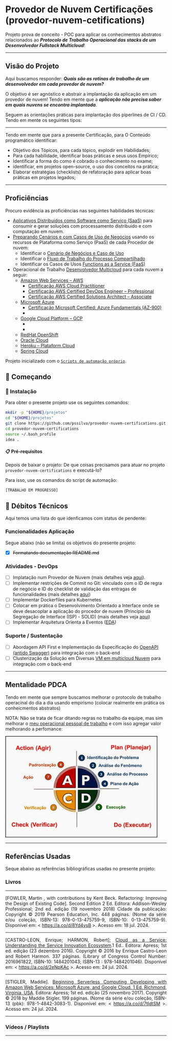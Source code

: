 # Provedor de Nuvem Certificações (provedor-nuvem-cetifications)

Projeto prova de conceito - POC para aplicar os conhecimentos abstratos relacionados ao _**Protocolo de Trabalho Operacional das stacks de um Desenvolvedor Fullstack Multicloud**_!

--- 

## Visão do Projeto

Aqui buscamos responder: _**Quais são as  rotinas de trabalho de um desenvolvedor em cada provedor de nuvem?**_

O objetivo é ser agnóstico e abstrair a implantação da aplicação em um provedor de nuvem! Tendo em mente que a _**aplicação não precisa saber em quais nuvens se encontra implantada**_.

Seguem as orientações práticas para implantação dos piperlines de CI / CD. Tendo em mente os seguintes tipos:

--- 

Tendo em mente que para a presente Certificação, para O Conteúdo programático identificar:
- Objetivo dos Tópicos, para cada tópico, explodir em Habilidades;
- Para cada habilidade, identificar boas práticas e seus usos Empírico;
- Identificar a forma do como é cobrado o conhecimento no exame;
- identificar, em projetos open-source, o uso dos conceitos na prática;
- Elaborar estratégias (checklists) de refatoração para aplicar boas práticas em projetos legados;

--- 

## Proficiências

Procuro evidência as proficiências nas seguintes habilidades técnicas:

- [Aplicativos Distribuidos como Software como Serviço (SaaS)](#STIGLER-Maddie) para consumir e gerar soluções com processamento distribuido e com computação em nuvem.
- [Preparando Cenários e com Casos de Uso de Negócios](#) usando os recursos de Plataforma como Serviço (PaaS) de cada Procedor de nuvem: 
  - Identificar o [Cenário de Negócios e Caso de Uso](#) 
  - Identificar o [Fluxo de Trabalho do Processo Compartilhado](#)
  - Identificar os Casos de Usos [Functions as a Service (FaaS)](#STIGLER-Maddie)
- Operacional de Trabalho [Desenvolvedor Multicloud](#STIGLER-Maddie) para cada nuvem a seguir:
  - [Amazon Web Services – AWS](certificacoes-aws/README.md)
    - [Certificação AWS Cloud Practitioner](certificacoes-aws/aws-cloud-practitioner-certification/README.md)
    - [Certificação AWS Certified DevOps Engineer – Professional](certificacoes-aws/aws-aws-devops-engineer-professional/README.md)
    - [Certificação AWS Certified Solutions Architect – Associate](certificacoes-aws/aws-solution-arch-associate-certification/README.md)
  - [Microsoft Azure](certificacoes-azure/README.md)
    - [Certificação Microsoft Certified: Azure Fundamentals (AZ-900)](certificacoes-azure/azure-fundamentals-az900/README.md)
    - []()
  - [Google Cloud Platform – GCP](certificacoes-gcp/README.md)
    - []()
    - []()
  - [RedHat OpenShift](certificacoes-redhat-openshift/README.md)
  - [Oracle Cloud](certificacoes-oc/README.md)
  - [Heroku – Plataform Cloud](certificacoes-hpc/README.md)
  - [Spring Cloud](certificacoes-sp/README.md)


Projeto inicializado com o [`Scripts de automação próprio`]().


## 🚀 Começando

### 🔧 Instalação

Para obter o presente projeto use os seguintes comandos:

```bash
mkdir -p "${HOME}/projetos"
cd "${HOME}/projetos"
git clone https://github.com/pssilva/provedor-nuvem-certifications.git
cd provedor-nuvem-certifications
source ~/.bash_profile
idea .
```

#### 📋 Pré-requisitos

Depois de baixar o projeto: De que coisas precisamos para atuar no projeto `provedor-nuvem-certifications` e executá-lo?

Para isso, use os comandos do script de automação:

```bash
[TRABALHO EM PROGRESSO]
```

## 🔩 Débitos Técnicos

Aqui temos uma lista do que idenficamos com status de pendente:

### Funcionalidades Aplicação

Segue abaixo (não se limita) os objetivos do presente projeto:

- [X] ~~Formatando documentação README.md~~

### Atividades - DevOps

- [ ] Implatação num Provedor de Nuvem (mais detalhes veja [aqui](docs/provedores_nuvem/README.md)).
- [ ] Implementar restrições de Commit no Git: vinculado com o ID de regra de negócio e ID do checklist de validação das entragas de funcionalidades (mais detalhes [aqui](docs/checklists/README.md))
- [ ] Implementar Dockerfiles para Kubernetes
- [ ] Colocar em prática o Desenvolvimento Orientado a Interface onde se deve desacoplar a aplicação do procedor de nuvem (Princípio da Segregação de Interface (ISP) - SOLID) (mais detalhes veja [aqui](docs/provedores_nuvem/README.md))
- [ ] Implementar Arquitetura Orienta a Eventos ([EDA](https://aws.amazon.com/pt/what-is/eda/))

### Suporte / Sustentação

- [ ] Abordagem API First e Implementação da Especificação do [OpenAPI (antido Swagger)](https://swagger.io/specification/) para integração com o back-end
- [ ] Clusterização da Solução em Diversas [VM em multicloud Nuvem]() para integração com o back-end

---

## Mentalidade PDCA

Tendo em mente que sempre buscamos melhorar o protocolo de trabalho operacinal do dia a dia usando empirismo (colocar realmente em prática os conheicmentos abstratos)

NOTA: Não se trata de ficar ditando regras no trabalho da equipe, mas sim melhorar o [meu operacional pessoal de trabalho](#da-analise-exploratoria) e com isso agregar valor melhorando a perfomance:

<img src="docs/imgs/pdca.png" alt="PDCA: Aplicar na prática o empirismo" title="PDCA" style="width:475px;"/>


---

## Referências Usadas

Seque abaixo as referências bibliográficas usadas no presente projeto:

### Livros

---

<p align="justify">
[<a id="FOWLER-Martin">FOWLER, Martin , with contributions by Kent Beck. Refactoring: Improving the Design of Existing Code</a>]. Second Edition 2 Ed. Editora: Addison-Wesley Professional; 2nd ed. edição (19 novembro 2018) Cidade da publicação: Copyright © 2019 Pearson Education, Inc. 448 páginas. (Nome da série e/ou coleção, ISBN-13: 978-0-13-475759-9, ISBN-10: 0-13-475759-9). Disponível em: < <a href="https://a.co/d/0hvdoivW">https://a.co/d/8Yd4ysB</a> >. Acesso em: 18 jul. 2024.
</p>

---

<p align="justify">
[<a id="CASTRO-LEON">CASTRO-LEON, Enrique; HARMON, Robert</a>]; <a href="https://a.co/d/2eNpKAc">Cloud as a Service: Understanding the Service Innovation Ecosystem</a>.1 Ed.. Editora: Apress; 1st ed. edição (23 dezembro 2016). Copyright © 2016 by Enrique Castro-Leon and Robert Harmon. 337 páginas. (Library of Congress Control Number: 2016961822, ISBN-10: 1484201043; ISBN-13 : 978-1484201046). Disponível em: < <a href="https://a.co/d/2eNpKAc">https://a.co/d/2eNpKAc</a> >. Acesso em: 24 jul. 2024.
</p>

---

<p align="justify">
[<a id="STIGLER-Maddie">STIGLER, Maddie</a>]. <a href="https://a.co/d/7tIdtSM">Beginning Serverless Computing Developing with Amazon Web Services: Microsoft Azure, and Google Cloud. 1 Ed. Richmond, Virginia, USA</a>. Editora: Apress; 1st ed. edição (25 novembro 2017). Copyright © 2018 by Maddie Stigler. 199 páginas. (Nome da série e/ou coleção, ISBN-13 (pbk): 978-1-4842-3083-1). Disponível em: < <a href="https://a.co/d/7tIdtSM">https://a.co/d/7tIdtSM</a> >. Acesso em: 24 jul. 2024.
</p>

---

### Vídeos / Playlists

---